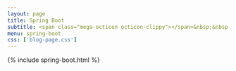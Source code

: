 ```yaml
---
layout: page
title: Spring Boot
subtitle: <span class="mega-octicon octicon-clippy"></span>&nbsp;&nbsp; 关注公众号：纯洁的微笑，回复"springboot"进群交流
menu: spring-boot
css: ['blog-page.css']
---
```

{% include spring-boot.html %}